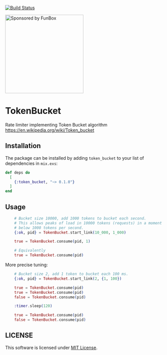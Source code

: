 [![Build Status](https://travis-ci.org/savonarola/token_bucket.svg?branch=master)](https://travis-ci.org/savonarola/token_bucket)

<a href="https://funbox.ru">
  <img src="http://funbox.ru/badges/sponsored_by_funbox_compact.svg" alt="Sponsored by FunBox" width=250 />
</a>

# TokenBucket

Rate limiter implementing Token Bucket algorithm https://en.wikipedia.org/wiki/Token_bucket

## Installation

The package can be installed
by adding `token_bucket` to your list of dependencies in `mix.exs`:

```elixir
def deps do
  [
    {:token_bucket, "~> 0.1.0"}
  ]
end
```

## Usage

```elixir
    # Bucket size 10000, add 1000 tokens to bucket each second.
    # This allows peaks of load in 10000 tokens (requests) in a moment stil keeping average load
    # below 1000 tokens per second.
    {:ok, pid} = TokenBucket.start_link(10_000, 1_000)

    true = TokenBucket.consume(pid, 1)

    # Equivalently
    true = TokenBucket.consume(pid)
```

More precise tuning:

```elixir
    # Bucket size 2, add 1 token to bucket each 100 ms.
    {:ok, pid} = TokenBucket.start_link(2, {1, 100})

    true = TokenBucket.consume(pid)
    true = TokenBucket.consume(pid)
    false = TokenBucket.consume(pid)

    :timer.sleep(120)

    true = TokenBucket.consume(pid)
    false = TokenBucket.consume(pid)
```

## LICENSE

This software is licensed under [MIT License](LICENSE).

